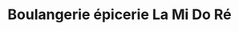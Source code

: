 ---
title: "Boulangerie épicerie La Mi Do Ré"
url: /touvois/boulangerie-epicerie-la-mi-do-re/
shop: commodité
---